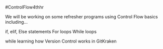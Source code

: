 #ControlFlow4thhr

We will  be working on some refresher programs using Control Flow basics including...

if, elif, Else statements
For loops
While loops

while learning how Version Control works in GitKraken
